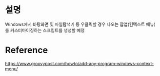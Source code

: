 # 설명
Windows에서 바탕화면 및 파일탐색기 등 우클릭할 경우 나오는 팝업(컨텍스트 메뉴)를 커스터마이징하는 스크립트를 생성할 예정

# Reference
https://www.groovypost.com/howto/add-any-program-windows-context-menu/

